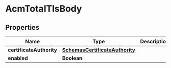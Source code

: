 # AcmTotalTlsBody

## Properties
Name | Type | Description | Notes
------------ | ------------- | ------------- | -------------
**certificateAuthority** | [**SchemasCertificateAuthority**](SchemasCertificateAuthority.md) |  |  [optional]
**enabled** | **Boolean** |  | 
